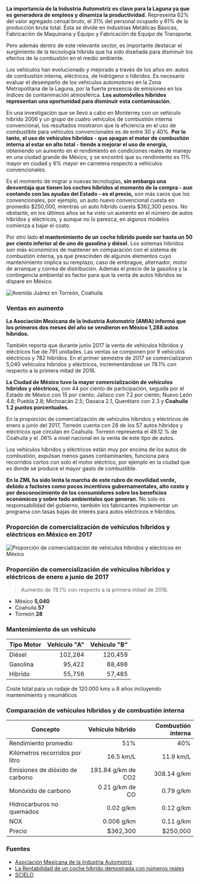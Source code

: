 
**La importancia de la Industria Automotriz es clave para la Laguna ya que es generadora de empleos y dinamiza la productividad.** Representa 62% del valor agregado censal bruto, el 31% del personal ocupado y 61% de la producción bruta total. Ésta se divide en Industrias Metálicas Básicas, Fabricación de Maquinaria y Equipo y Fabricación de Equipo de Transporte.

Pero además dentro de este relevante sector, es importante destacar el surgimiento de la tecnología híbrida que ha sido diseñada para disminuir los efectos de la combustión en el medio ambiente.

Los vehículos han evolucionado y mejorado a través de los años en: autos de combustión interna, eléctricos, de hidrógeno o híbridos. Es necesario evaluar el desempeño de los vehículos automotores en la Zona Metropolitana de la Laguna, por la fuerte presencia de emisiones en los índices de contaminación atmosférica. **Los automóviles híbridos representan una oportunidad para disminuir esta contaminación.**

En una investigación que se llevó a cabo en Monterrey con un vehículo híbrido 2006 y un grupo de cuatro vehículos de combustión interna convencional, los resultados mostraron que la eficiencia en el uso de combustible para vehículos convencionales es de entre 30 y 40%. **Por lo tanto, el uso de vehículos híbridos - que apagan el motor de combustión interna al estar en alto total - tiende a mejorar el uso de energía,** obteniendo un aumento en el rendimiento en condiciones reales de manejo en una ciudad grande de México, y se encontró que su rendimiento es 11% mayor en ciudad y 6% mayor en carretera respecto a vehículos convencionales.

Es el momento de migrar a nuevas tecnologías, **sin embargo una desventaja que tienen los coches híbridos al momento de la compra  - aun contando con las ayudas del Estado - es el precio,** son más caros que los convencionales, por ejemplo, un auto nuevo convencional cuesta en promedio $250,000, mientras un auto hibrido cuesta $362,300 pesos. No obstante, en los últimos años se ha visto un aumento en el número de autos híbridos y eléctricos, y aunque no lo parezca, en algunos modelos comienza a bajar el costo.

Por otro lado **el mantenimiento de un coche híbrido puede ser hasta un 50 por ciento inferior al de uno de gasolina y diésel.** Los sistemas híbridos son más económicos de mantener en comparación con el sistema de combustión interna, ya que prescinden de algunos elementos cuyo mantenimiento implica su remplazo, caso de embrague, alternador, motor de arranque y correa de distribución.  Además el precio de la gasolina y la contingencia ambiental es factor para que la venta de autos híbridos se dispare en México.

<img class="img-responsive" src="vehiculos-hibridos-la-opcion-ecologica-para-la-laguna/avenida-juarez-torreon.jpg" alt="Avenida Juárez en Torreón, Coahuila">

### Ventas en aumento

**La Asociación Mexicana de la Industria Automotriz (AMIA) informó que los primeros dos meses del año se vendieron en México 1,288 autos híbridos.**

También reporta que durante junio 2017 la venta de vehículos híbridos y eléctricos fue de 791 unidades. Las ventas se componen por 9 vehículos eléctricos y 782 híbridos.  En el primer semestre de 2017 se comercializaron 5,040 vehículos híbridos y eléctricos, incrementándose un  78.1% con respecto a la primera mitad de 2016.

**La Ciudad de México tuvo la mayor comercialización de vehículos híbridos y eléctricos,** con 44 por ciento de participación, seguida por el Estado de México con 15 por ciento; Jalisco con 7.2 por ciento; Nuevo León 4.8; Puebla 2.8; Michoacán 2.5; Oaxaca  2.1, Querétaro con 2.3 y **Coahuila 1.2 puntos porcentuales.**

En la proporción de comercialización de vehículos híbridos y eléctricos de enero a junio del 2017, Torreón cuenta con 28 de los 57 autos híbridos y eléctricos que circulan en Coahuila. Torreón representa el 49.12 % de Coahuila y el .06% a nivel nacional en la venta de este tipo de autos.

Los vehículos híbridos y eléctricos están muy por encima de los autos de combustión, expulsan menos gases contaminantes, funciona para recorridos cortos con solo el motor eléctrico, por ejemplo en la ciudad que es donde se produce el mayor gasto de combustible.

**En la ZML ha sido lenta la marcha de este rubro de movilidad verde, debido a factores como pocos incentivos gubernamentales, alto costo y por desconocimiento de los consumidores sobre los beneficios económicos y sobre todo ambientales que generan.** No solo es responsabilidad del gobierno, también los fabricantes implementar un programa con tasas bajas de interés para autos eléctricos e híbridos.

### Proporción de comercialización de vehículos híbridos y eléctricos en México en 2017

<img class="img-responsive" src="vehiculos-hibridos-la-opcion-ecologica-para-la-laguna/proporcion-de-comercializacion-de-vehiculos-hibridos-y-electricos-en-mexico.png" alt="Proporción de comercialización de vehículos híbridos y eléctricos en México">

### Proporción de comercialización de vehículos híbridos y eléctricos de enero a junio de 2017

> Aumento de 78.1% con respecto a la primera mitad de 2016.

* México **5,040**
* Coahuila **57**
* Torreón **28**

### Mantenimiento de un vehículo

Tipo Motor | Vehículo "A" | Vehículo "B"
-----------|-------------:|-------------:
Diésel     |      102,284 |      120,459
Gasolina   |       95,422 |       88,498
Hibrido    |       55,756 |       57,485

Coste total para un rodaje de 120.000 kms u 8 años  incluyendo mantenimiento y neumáticos

### Comparación de vehículos híbridos y de combustión interna

Concepto                        | Vehículo hibrido   | Combustión interna
--------------------------------|-------------------:|-------------------:
Rendimiento promedio            |                51% |                40%
Kilómetros recorridos por litro |          16.5 km/L |          11.9 km/L
Emisiones de dióxido de carbono | 191.84 g/km de CO2 |        308.14 g/km
Monóxido de carbono             |    0.21 g/km de CO |          0.79 g/km
Hidrocarburos no quemados       |          0.02 g/km |          0.12 g/km
NOX                             |         0.006 g/km |          0.11 g/km
Precio                          |           $362,300 |           $250,000

### Fuentes

* [Asociación Mexicana de la Industria Automotriz](http://www.amia.com.mx/)
* [La Rentabilidad de un coche híbrido demostrada con números reales](https://www.motorpasion.com/espaciotoyota/la-rentabilidad-de-un-coche-hibrido-demostrada-en-numeros-reales)
* [SCIELO](http://www.scielo.org.mx)
